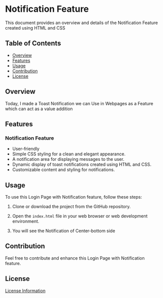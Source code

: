 #  Notification Feature

This document provides an overview and details of the Notification Feature created using HTML and CSS

## Table of Contents
- [Overview](#overview)
- [Features](#features)
- [Usage](#usage)
- [Contribution](#contribution)
- [License](#license)

## Overview

Today, I made a Toast Notification we can Use in Webpages as a Feature which can act as a value addition

## Features

### Notification Feature

- User-friendly
- Simple CSS styling for a clean and elegant appearance.
- A notification area for displaying messages to the user.
- Dynamic display of toast notifications created using HTML and CSS.
- Customizable content and styling for notifications.

## Usage

To use this Login Page with Notification feature, follow these steps:

1. Clone or download the project from the GitHub repository.

2. Open the `index.html` file in your web browser or web development environment.

3. You will see the Notification of Center-bottom side
## Contribution

Feel free to contribute and enhance this Login Page with Notification feature.

## License

[License Information](https://github.com/DhyaanKanoja11/Notification-1/blob/main/LICENSE)
